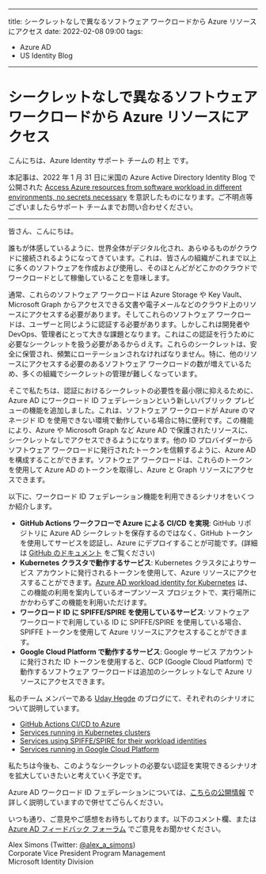 
---
title: シークレットなしで異なるソフトウェア ワークロードから Azure リソースにアクセス
date: 2022-02-08 09:00
tags:
  - Azure AD
  - US Identity Blog
---

# シークレットなしで異なるソフトウェア ワークロードから Azure リソースにアクセス

こんにちは、Azure Identity サポート チームの 村上 です。

本記事は、2022 年 1 月 31 日に米国の Azure Active Directory Identity Blog で公開された [Access Azure resources from software workload in different environments, no secrets necessary](https://techcommunity.microsoft.com/t5/azure-active-directory-identity/access-azure-resources-from-software-workload-in-different/ba-p/2464394) を意訳したものになります。ご不明点等ございましたらサポート チームまでお問い合わせください。

---

皆さん、こんにちは。

誰もが体感しているように、世界全体がデジタル化され、あらゆるものがクラウドに接続されるようになってきています。これは、皆さんの組織がこれまで以上に多くのソフトウェアを作成および使用し、そのほとんどがどこかのクラウドでワークロードとして稼働していることを意味します。

通常、これらのソフトウェア ワークロードは Azure Storage や Key Vault、Microsoft Graph からアクセスできる文書や電子メールなどのクラウド上のリソースにアクセスする必要があります。そしてこれらのソフトウェア ワークロードは、ユーザーと同じように認証する必要があります。しかしこれは開発者や DevOps、管理者にとって大きな課題となります。これはこの認証を行うために必要なシークレットを扱う必要があるからｄえす。これらのシークレットは、安全に保管され、頻繁にローテーションされなければなりません。特に、他のリソースにアクセスする必要のあるソフトウェア ワークロードの数が増えているため、多くの組織でシークレットの管理が難しくなっています。 

そこで私たちは、認証におけるシークレットの必要性を最小限に抑えるために、Azure AD にワークロード ID フェデレーションという新しいパブリック プレビューの機能を追加しました。これは、ソフトウェア ワークロードが Azure のマネージド ID を使用できない環境で動作している場合に特に便利です。この機能により、Azure や Microsoft Graph など Azure AD で保護されたリソースに、シークレットなしでアクセスできるようになります。他の ID プロバイダーからソフトウェア ワークロードに発行されたトークンを信頼するように、Azure AD を構成することができます。ソフトウェア ワークロードは、これらのトークンを使用して Azure AD のトークンを取得し、Azure と Graph リソースにアクセスできます。

以下に、ワークロード ID フェデレーション機能を利用できるシナリオをいくつか紹介します。 

- **GitHub Actions ワークフローで Azure による CI/CD を実現**: GitHub リポジトリに Azure AD シークレットを保存するのではなく、GitHub トークンを使用してサービスを認証し、Azure にデプロイすることが可能です。(詳細は [GitHub のドキュメント](https://docs.github.com/en/actions/deployment/security-hardening-your-deployments/configuring-openid-connect-in-azure) をご覧ください) 
- **Kubernetes クラスタで動作するサービス**: Kubernetes クラスタによりサービス アカウントに発行されるトークンを使用して、Azure リソースにアクセスすることができます。[Azure AD workload identity for Kubernetes](https://github.com/Azure/azure-workload-identity) は、この機能の利用を案内しているオープンソース プロジェクトで、実行場所にかかわらずこの機能を利用いただけます。
- **ワークロード ID に SPIFFE/SPIRE を使用しているサービス**: ソフトウェア ワークロードで利用している ID に SPIFFE/SPIRE を使用している場合、SPIFFE トークンを使用して Azure リソースにアクセスすることができます。 
- **Google Cloud Platform で動作するサービス**: Google サービス アカウントに発行された ID トークンを使用すると、GCP (Google Cloud Platform) で動作するソフトウェア ワークロードは追加のシークレットなしで Azure リソースにアクセスできます。

私のチーム メンバーである [Uday Hegde](https://twitter.com/udayxhegde) のブログにて、それぞれのシナリオについて説明しています。 

- [GitHub Actions CI/CD to Azure](https://blog.identitydigest.com/azuread-federate-github-actions/)
- [Services running in Kubernetes clusters](https://blog.identitydigest.com/azuread-federate-k8s/)
- [Services using SPIFFE/SPIRE for their workload identities](https://blog.identitydigest.com/azuread-federate-spiffe/)
- [Services running in Google Cloud Platform](https://blog.identitydigest.com/azuread-federate-gcp/) 
 
私たちは今後も、このようなシークレットの必要ない認証を実現できるシナリオを拡大していきたいと考えていく予定です。

Azure AD ワークロード ID フェデレーションについては、[こちらの公開情報](https://docs.microsoft.com/ja-jp/azure/active-directory/develop/workload-identity-federation) で詳しく説明していますので併せてごらんください。

いつも通り、ご意見やご感想をお待ちしております。以下のコメント欄、または [Azure AD フィードバック フォーラム]((https://feedback.azure.com/d365community/forum/22920db1-ad25-ec11-b6e6-000d3a4f0789)) でご意見をお聞かせください。

Alex Simons (Twitter: [@alex_a_simons](https://twitter.com/Alex_A_Simons))  
Corporate Vice President Program Management  
Microsoft Identity Division
